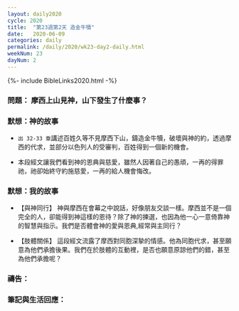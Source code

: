 ```yaml
---
layout: daily2020
cycle: 2020
title:  "第23週第2天 造金牛犢"
date:   2020-06-09
categories: daily
permalink: /daily/2020/wk23-day2-daily.html
weekNum: 23
dayNum: 2
---
```


{%- include BibleLinks2020.html -%}

### 問題： 摩西上山見神，山下發生了什麼事？

### 默想：神的故事 
+ `出 32-33 章`講述百姓久等不見摩西下山，鑄造金牛犢，破壞與神的約，透過摩西的代求，並部分以色列人的受審判，百姓得到一個新的機會。

+ 本段經文讓我們看到神的恩典與慈愛，雖然人因著自己的愚頑，一再的得罪祂，祂卻始終守約施慈愛，一再的給人機會悔改。

### 默想：我的故事 
+ 【與神同行】 神與摩西在會幕之中說話，好像朋友交談一樣。摩西並不是一個完全的人，卻能得到神這樣的恩待？除了神的揀選，也因為他一心一意倚靠神的智慧與指示。我們是否體會神的愛與恩典,經常與主同行？

+ 【肢體關係】 這段經文流露了摩西對同胞深摯的情感。他為同胞代求，甚至願意為他們承擔後果。我們在於肢體的互動裡，是否也願意原諒他們的錯，甚至為他們承擔呢？

### 禱告：

### 筆記與生活回應：
